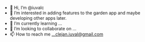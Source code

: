 - 👋 Hi, I’m @iuvalc
- 👀 I’m interested in adding features to the garden app and maybe developing other apps later. 
- 🌱 I’m currently learning ...
- 💞️ I’m looking to collaborate on ...
- 📫 How to reach me ...clejan.iuval@gmail.com

<!---
iuvalc/iuvalc is a ✨ special ✨ repository because its `README.md` (this file) appears on your GitHub profile.
You can click the Preview link to take a look at your changes.
--->

